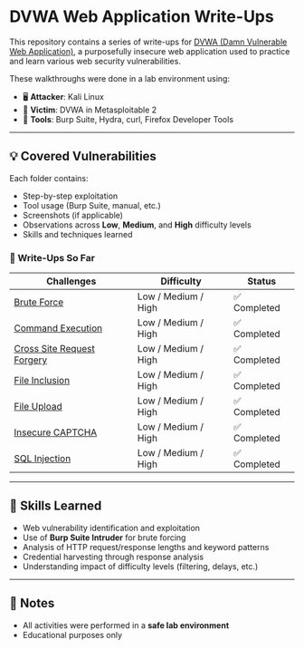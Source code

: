 # DVWA Web Application Write-Ups

This repository contains a series of write-ups for [DVWA (Damn Vulnerable Web Application)](https://github.com/digininja/DVWA), a purposefully insecure web application used to practice and learn various web security vulnerabilities.

These walkthroughs were done in a lab environment using:
- 🖥️ **Attacker**: Kali Linux
- 🧪 **Victim**: DVWA in Metasploitable 2
- 🔧 **Tools**: Burp Suite, Hydra, curl, Firefox Developer Tools

---

## 💡 Covered Vulnerabilities

Each folder contains:
- Step-by-step exploitation
- Tool usage (Burp Suite, manual, etc.)
- Screenshots (if applicable)
- Observations across **Low**, **Medium**, and **High** difficulty levels
- Skills and techniques learned

### 📁 Write-Ups So Far
| Challenges        | Difficulty | Status  |
|----------------|------------|---------|
| [Brute Force](./Brute%20Force/Brute%20Force.md) | Low / Medium / High | ✅ Completed |
| [Command Execution](./Command%20Execution/Command%20Execution.md)  | Low / Medium / High | ✅ Completed |
| [Cross Site Request Forgery](./Cross%20Site%20Request%20Forgery/Cross%20Site%20Request%20Forgery.md)            | Low / Medium / High | ✅ Completed |
| [File Inclusion](./File%20Inclusion/File%20Inclusion.md) | Low / Medium / High | ✅ Completed |
| [File Upload](./File%20Upload/File%20Upload.md) | Low / Medium / High |  ✅ Completed |
| [Insecure CAPTCHA](./Insecure%20CAPTCHA/Insecure%20CAPTCHA.md) | Low / Medium / High |  ✅ Completed |
| [SQL Injection](./SQL%20Injection/SQL%20Injection.md) | Low / Medium / High |  ✅ Completed |

---

## 🧠 Skills Learned

- Web vulnerability identification and exploitation
- Use of **Burp Suite Intruder** for brute forcing
- Analysis of HTTP request/response lengths and keyword patterns
- Credential harvesting through response analysis
- Understanding impact of difficulty levels (filtering, delays, etc.)

---

## 📌 Notes

- All activities were performed in a **safe lab environment**
- Educational purposes only
